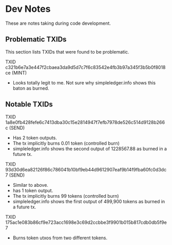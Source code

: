 # Dev Notes

These are notes taking during code development.

## Problematic TXIDs

This section lists TXIDs that were found to be problematic.



TXID c321b6e7a3e447f2cbaea3da9d5d7c7f6c83542e4fb3b97a345f3b5b0f8018ce (MINT)
- Looks totally legit to me. Not sure why simpleledger.info shows this baton as burned.

## Notable TXIDs

TXID 1a8e0fb428fefe6c7413dba30c15e2814947f7efb7978de526c514d9128b266c (SEND)
- Has 2 token outputs.
- The tx implicitly burns 0.01 token (controlled burn)
- simpleledger.info shows the second output of 1228567.88 as burned in a future tx.

TXID 93d30d6ea82126f86c786041b10bf9eb44d9612907eaf9b14f9fba60fc0d3dc7 (SEND)
- Similar to above.
- has 1 token output.
- The tx implicitly burns 99 tokens (controlled burn)
- simpleledger.info shows the first output of 499,900 tokens as burned in a future tx.

TXID 175ac1e083b86cf9e723acc1698e3c69d2ccbbe3f9901b015b817cdb0db5f9e7
- Burns token utxos from two different tokens.
